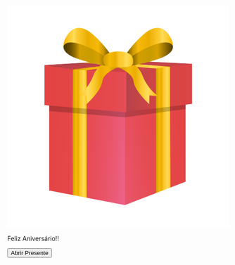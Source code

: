 <!DOCTYPE html>
<html lang="pt-br">

<head>
    <meta charset="UTF-8">
    <meta name="viewport" content="width=device-width, initial-scale=1.0">
    <title>Feliz Aniversario</title>
    <link rel="stylesheet" href="Feliz Aniversario/style.css">
</head>
<body background="Feliz Aniversario/pngtree-balloon-frame-with-beautiful-sparkle-png-image_6217808.png">
    <img class="imagem"
        src="Feliz Aniversario/christmas-gift-design-on-a-transparent-background-round-gift-box-design-with-pink-color-wrap-paper-and-golden-color-ribbon-gift-image-for-birthdays-anniversaries-weddings-or-christmas-events-free-png.webp"
        alt="">
    <footer>
        <p>Feliz Aniversário!!</p>
        <input type="button" class="buton" onclick="TrocarImg()" value="Abrir Presente">
    </footer>
    <script src=Feliz Aniversario/script.js></script>
</body>

